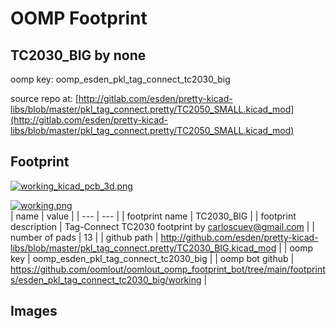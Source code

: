 # OOMP Footprint  
## TC2030_BIG  by none  
  
oomp key: oomp_esden_pkl_tag_connect_tc2030_big  
  
source repo at: [http://gitlab.com/esden/pretty-kicad-libs/blob/master/pkl_tag_connect.pretty/TC2050_SMALL.kicad_mod](http://gitlab.com/esden/pretty-kicad-libs/blob/master/pkl_tag_connect.pretty/TC2050_SMALL.kicad_mod)  
## Footprint  
  
[![working_kicad_pcb_3d.png](working_kicad_pcb_3d_600.png)](working_kicad_pcb_3d.png)  
  
[![working.png](working_600.png)](working.png)  
| name | value | 
| --- | --- | 
| footprint name | TC2030_BIG | 
| footprint description | Tag-Connect TC2030 footprint by carloscuev@gmail.com | 
| number of pads | 13 | 
| github path | http://github.com/esden/pretty-kicad-libs/blob/master/pkl_tag_connect.pretty/TC2030_BIG.kicad_mod | 
| oomp key | oomp_esden_pkl_tag_connect_tc2030_big | 
| oomp bot github | https://github.com/oomlout/oomlout_oomp_footprint_bot/tree/main/footprints/esden_pkl_tag_connect_tc2030_big/working | 
## Images  
